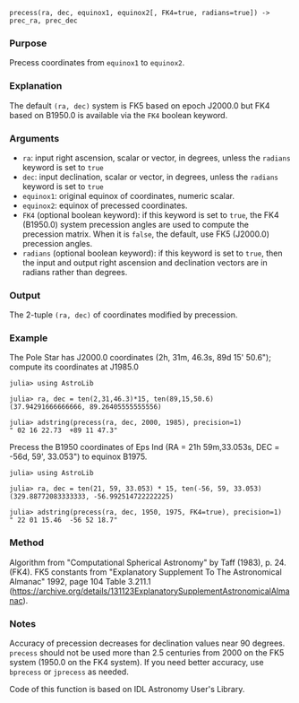 ```
precess(ra, dec, equinox1, equinox2[, FK4=true, radians=true]) -> prec_ra, prec_dec
```

### Purpose

Precess coordinates from `equinox1` to `equinox2`.

### Explanation

The default `(ra, dec)` system is FK5 based on epoch J2000.0 but FK4 based on B1950.0 is available via the `FK4` boolean keyword.

### Arguments

  * `ra`: input right ascension, scalar or vector, in degrees, unless the `radians` keyword is set to `true`
  * `dec`: input declination, scalar or vector, in degrees, unless the `radians` keyword is set to `true`
  * `equinox1`: original equinox of coordinates, numeric scalar.
  * `equinox2`: equinox of precessed coordinates.
  * `FK4` (optional boolean keyword): if this keyword is set to `true`, the FK4 (B1950.0) system precession angles are used to compute the precession matrix. When it is `false`, the default, use FK5 (J2000.0) precession angles.
  * `radians` (optional boolean keyword): if this keyword is set to `true`, then the input and output right ascension and declination vectors are in radians rather than degrees.

### Output

The 2-tuple `(ra, dec)` of coordinates modified by precession.

### Example

The Pole Star has J2000.0 coordinates (2h, 31m, 46.3s, 89d 15' 50.6"); compute its coordinates at J1985.0

```jldoctest
julia> using AstroLib

julia> ra, dec = ten(2,31,46.3)*15, ten(89,15,50.6)
(37.94291666666666, 89.26405555555556)

julia> adstring(precess(ra, dec, 2000, 1985), precision=1)
" 02 16 22.73  +89 11 47.3"
```

Precess the B1950 coordinates of Eps Ind (RA = 21h 59m,33.053s, DEC = -56d, 59', 33.053") to equinox B1975.

```jldoctest
julia> using AstroLib

julia> ra, dec = ten(21, 59, 33.053) * 15, ten(-56, 59, 33.053)
(329.88772083333333, -56.992514722222225)

julia> adstring(precess(ra, dec, 1950, 1975, FK4=true), precision=1)
" 22 01 15.46  -56 52 18.7"
```

### Method

Algorithm from "Computational Spherical Astronomy" by Taff (1983), p. 24. (FK4). FK5 constants from "Explanatory Supplement To The Astronomical Almanac" 1992, page 104 Table 3.211.1 (https://archive.org/details/131123ExplanatorySupplementAstronomicalAlmanac).

### Notes

Accuracy of precession decreases for declination values near 90 degrees. `precess` should not be used more than 2.5 centuries from 2000 on the FK5 system (1950.0 on the FK4 system).  If you need better accuracy, use `bprecess` or `jprecess` as needed.

Code of this function is based on IDL Astronomy User's Library.
